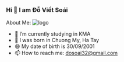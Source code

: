  ### Hi  👋 I am Đỗ Viết Soái



About Me:                                                                                                         ![logo](https://img.icons8.com/external-wanicon-lineal-color-wanicon/344/external-panda-china-wanicon-lineal-color-wanicon.png)
                                                                          
- 🔭 I’m currently studying in KMA
- 🌱 I was born in Chuong My, Ha Tay
- 😄 My date of birth is 30/09/2001  
- 📫 How to reach me: dosoai32@gmail.com

